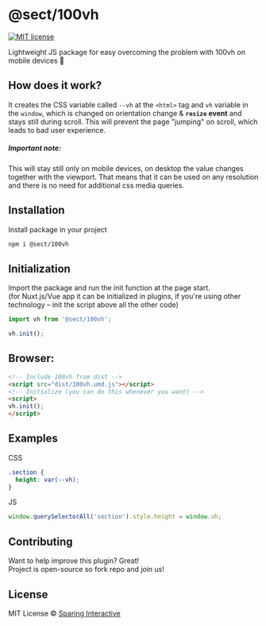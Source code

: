 # @sect/100vh

[![MIT license](https://img.shields.io/badge/license-MIT-green.svg)](https://github.com/SparingSoftware/nuxt-sparing-center/blob/master/LICENSE)

Lightweight JS package for easy overcoming the problem with 100vh on mobile devices :iphone:

## How does it work?
It creates the CSS variable called `--vh` at the `<html>` tag and `vh` variable in the `window`, which is changed on orientation change & **`resize` event** and stays still during scroll. This will prevent the page "jumping" on scroll, which leads to bad user experience.<br>
##### Important note:
This will stay still only on mobile devices, on desktop the value changes together with the viewport. That means that it can be used on any resolution and there is no need for additional css media queries.

## Installation
Install package in your project 
```bash
npm i @sect/100vh
```

## Initialization
Import the package and run the init function at the page start.<br>
(for Nuxt.js/Vue app it can be initialized in plugins, if you're using other technology – init the script above all the other code)

```js
import vh from '@sect/100vh';

vh.init();
```

## Browser:

```html
<!-- Include 100vh from dist -->
<script src="dist/100vh.umd.js"></script>
<!-- Initialize (you can do this whenever you want) -->
<script>
vh.init();
</script>
```

## Examples
CSS
```css
.section {
  height: var(--vh);
}
```
JS
```js
window.querySelectorAll('section').style.height = window.vh;
```

## Contributing
Want to help improve this plugin? Great!  
Project is open-source so fork repo and join us!

## License
MIT License © [Sparing Interactive](https://github.com/SparingSoftware)
